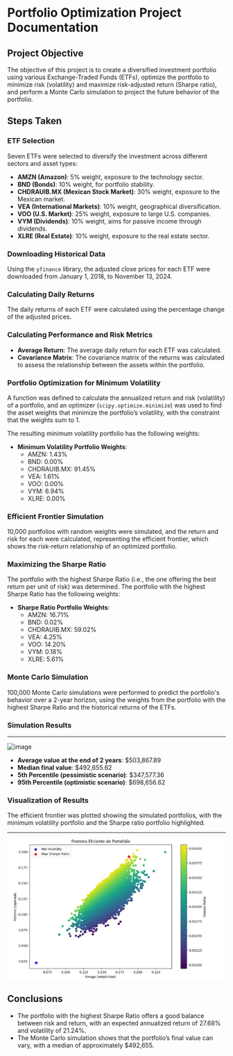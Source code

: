 # Portfolio Optimization Project Documentation

## Project Objective

The objective of this project is to create a diversified investment portfolio using various Exchange-Traded Funds (ETFs), optimize the portfolio to minimize risk (volatility) and maximize risk-adjusted return (Sharpe ratio), and perform a Monte Carlo simulation to project the future behavior of the portfolio.

## Steps Taken

### ETF Selection

Seven ETFs were selected to diversify the investment across different sectors and asset types:

- **AMZN (Amazon)**: 5% weight, exposure to the technology sector.
- **BND (Bonds)**: 10% weight, for portfolio stability.
- **CHDRAUIB.MX (Mexican Stock Market)**: 30% weight, exposure to the Mexican market.
- **VEA (International Markets)**: 10% weight, geographical diversification.
- **VOO (U.S. Market)**: 25% weight, exposure to large U.S. companies.
- **VYM (Dividends)**: 10% weight, aims for passive income through dividends.
- **XLRE (Real Estate)**: 10% weight, exposure to the real estate sector.

### Downloading Historical Data

Using the `yfinance` library, the adjusted close prices for each ETF were downloaded from January 1, 2018, to November 13, 2024.

### Calculating Daily Returns

The daily returns of each ETF were calculated using the percentage change of the adjusted prices.

### Calculating Performance and Risk Metrics

- **Average Return**: The average daily return for each ETF was calculated.
- **Covariance Matrix**: The covariance matrix of the returns was calculated to assess the relationship between the assets within the portfolio.

### Portfolio Optimization for Minimum Volatility

A function was defined to calculate the annualized return and risk (volatility) of a portfolio, and an optimizer (`scipy.optimize.minimize`) was used to find the asset weights that minimize the portfolio’s volatility, with the constraint that the weights sum to 1.

The resulting minimum volatility portfolio has the following weights:

- **Minimum Volatility Portfolio Weights**:
  - AMZN: 1.43%
  - BND: 0.00%
  - CHDRAUIB.MX: 91.45%
  - VEA: 1.61%
  - VOO: 0.00%
  - VYM: 6.94%
  - XLRE: 0.00%

### Efficient Frontier Simulation

10,000 portfolios with random weights were simulated, and the return and risk for each were calculated, representing the efficient frontier, which shows the risk-return relationship of an optimized portfolio.

### Maximizing the Sharpe Ratio

The portfolio with the highest Sharpe Ratio (i.e., the one offering the best return per unit of risk) was determined. The portfolio with the highest Sharpe Ratio has the following weights:

- **Sharpe Ratio Portfolio Weights**:
  - AMZN: 16.71%
  - BND: 0.02%
  - CHDRAUIB.MX: 59.02%
  - VEA: 4.25%
  - VOO: 14.20%
  - VYM: 0.18%
  - XLRE: 5.61%

### Monte Carlo Simulation

100,000 Monte Carlo simulations were performed to predict the portfolio's behavior over a 2-year horizon, using the weights from the portfolio with the highest Sharpe Ratio and the historical returns of the ETFs.

### Simulation Results


---
![image](https://github.com/user-attachments/assets/e3e73eba-3747-4e37-918c-5f9af1e8d601)

- **Average value at the end of 2 years**: $503,867.89
- **Median final value**: $492,655.62
- **5th Percentile (pessimistic scenario)**: $347,577.36
- **95th Percentile (optimistic scenario)**: $698,656.62

### Visualization of Results

The efficient frontier was plotted showing the simulated portfolios, with the minimum volatility portfolio and the Sharpe ratio portfolio highlighted.


---
![image](IMAGES/frontera_eficien.jpg)

## Conclusions

- The portfolio with the highest Sharpe Ratio offers a good balance between risk and return, with an expected annualized return of 27.68% and volatility of 21.24%.
- The Monte Carlo simulation shows that the portfolio’s final value can vary, with a median of approximately $492,655.


